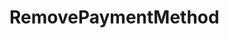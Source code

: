 # RemovePaymentMethod

<api-endpoint openapi-path="../../../milestone.openapi.json" method="DELETE" endpoint="/wallet/src/{methodId}"/>
